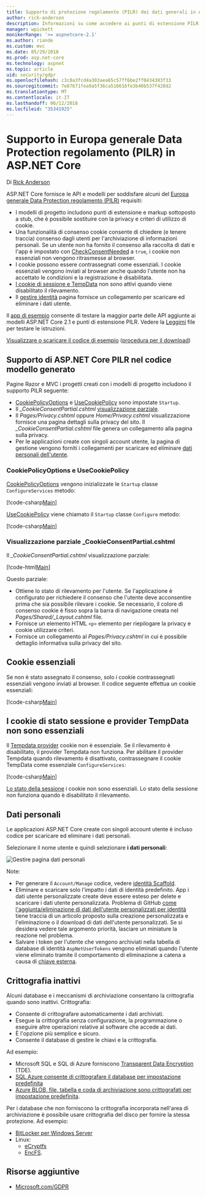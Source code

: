 ```yaml
---
title: Supporto di protezione regolamento (PILR) dei dati generali in ASP.NET Core
author: rick-anderson
description: Informazioni su come accedere ai punti di estensione PILR in un'app web ASP.NET Core.
manager: wpickett
monikerRange: '>= aspnetcore-2.1'
ms.author: riande
ms.custom: mvc
ms.date: 05/29/2018
ms.prod: asp.net-core
ms.technology: aspnet
ms.topic: article
uid: security/gdpr
ms.openlocfilehash: c3c8a3fcd4a303aea65c57ff6be2ff0434383f33
ms.sourcegitcommit: 7e87671fea9a5f36ca516616fe3b40b537f428d2
ms.translationtype: MT
ms.contentlocale: it-IT
ms.lasthandoff: 06/12/2018
ms.locfileid: "35341925"
---
```

# <a name="eu-general-data-protection-regulation-gdpr-support-in-aspnet-core"></a>Supporto in Europa generale Data Protection regolamento (PILR) in ASP.NET Core

Di [Rick Anderson](https://twitter.com/RickAndMSFT)

ASP.NET Core fornisce le API e modelli per soddisfare alcuni del [Europa generale Data Protection regolamento (PILR)](https://www.eugdpr.org/) requisiti:

* I modelli di progetto includono punti di estensione e markup sottoposto a stub, che è possibile sostituire con la privacy e criteri di utilizzo di cookie.
* Una funzionalità di consenso cookie consente di chiedere (e tenere traccia) consenso dagli utenti per l'archiviazione di informazioni personali. Se un utente non ha fornito il consenso alla raccolta di dati e l'app è impostato con [CheckConsentNeeded](/dotnet/api/microsoft.aspnetcore.builder.cookiepolicyoptions.checkconsentneeded) a `true`, i cookie non essenziali non vengono ritrasmesse al browser.
* I cookie possono essere contrassegnati come essenziali. I cookie essenziali vengono inviati al browser anche quando l'utente non ha accettato le condizioni e la registrazione è disabilitata.
* [I cookie di sessione e TempData](#tempdata) non sono attivi quando viene disabilitato il rilevamento.
* Il [gestire identità](#pd) pagina fornisce un collegamento per scaricare ed eliminare i dati utente.

Il [app di esempio](https://github.com/aspnet/Docs/tree/live/aspnetcore/security/gdpr/sample) consente di testare la maggior parte delle API aggiunte ai modelli ASP.NET Core 2.1 e punti di estensione PILR. Vedere la [Leggimi](https://github.com/aspnet/Docs/tree/live/aspnetcore/security/gdpr/sample) file per testare le istruzioni.

[Visualizzare o scaricare il codice di esempio](https://github.com/aspnet/Docs/tree/live/aspnetcore/security/gdpr/sample) ([procedura per il download](xref:tutorials/index#how-to-download-a-sample))

## <a name="aspnet-core-gdpr-support-in-template-generated-code"></a>Supporto di ASP.NET Core PILR nel codice modello generato

Pagine Razor e MVC i progetti creati con i modelli di progetto includono il supporto PILR seguente:

* [CookiePolicyOptions](/dotnet/api/microsoft.aspnetcore.builder.cookiepolicyoptions) e [UseCookiePolicy](/dotnet/api/microsoft.aspnetcore.builder.cookiepolicyappbuilderextensions.usecookiepolicy) sono impostate `Startup`.
* Il *_CookieConsentPartial.cshtml* [visualizzazione parziale](xref:mvc/views/tag-helpers/builtin-th/partial-tag-helper).
* Il *Pages/Privacy.cshtml* oppure *Home/Privacy.cshtml* visualizzazione fornisce una pagina dettagli sulla privacy del sito. Il *_CookieConsentPartial.cshtml* file genera un collegamento alla pagina sulla privacy.
* Per le applicazioni create con singoli account utente, la pagina di gestione vengono forniti i collegamenti per scaricare ed eliminare [dati personali dell'utente](#pd).

### <a name="cookiepolicyoptions-and-usecookiepolicy"></a>CookiePolicyOptions e UseCookiePolicy

[CookiePolicyOptions](/dotnet/api/microsoft.aspnetcore.builder.cookiepolicyoptions) vengono inizializzate le `Startup` classe `ConfigureServices` metodo:

[!code-csharp[Main](gdpr/sample/Startup.cs?name=snippet1&highlight=14-20)]

[UseCookiePolicy](/dotnet/api/microsoft.aspnetcore.builder.cookiepolicyappbuilderextensions.usecookiepolicy) viene chiamato il `Startup` classe `Configure` metodo:

[!code-csharp[Main](gdpr/sample/Startup.cs?name=snippet1&highlight=49)]

### <a name="cookieconsentpartialcshtml-partial-view"></a>Visualizzazione parziale _CookieConsentPartial.cshtml

Il *_CookieConsentPartial.cshtml* visualizzazione parziale:

[!code-html[Main](gdpr/sample/RP/Pages/Shared/_CookieConsentPartial.cshtml)]

Questo parziale:

* Ottiene lo stato di rilevamento per l'utente. Se l'applicazione è configurato per richiedere il consenso che l'utente deve acconsentire prima che sia possibile rilevare i cookie. Se necessario, il colore di consenso cookie è fisso sopra la barra di navigazione creata nel *Pages/Shared/_Layout.cshtml* file.
* Fornisce un elemento HTML `<p>` elemento per riepilogare la privacy e cookie utilizzare criteri.
* Fornisce un collegamento al *Pages/Privacy.cshtml* in cui è possibile dettaglio informativa sulla privacy del sito.

## <a name="essential-cookies"></a>Cookie essenziali

Se non è stato assegnato il consenso, solo i cookie contrassegnati essenziali vengono inviati al browser. Il codice seguente effettua un cookie essenziali:

[!code-csharp[Main](gdpr/sample/RP/Pages/Cookie.cshtml.cs?name=snippet1&highlight=5)]

<a name="tempdata"></a>

## <a name="tempdata-provider-and-session-state-cookies-are-not-essential"></a>I cookie di stato sessione e provider TempData non sono essenziali

Il [Tempdata provider](xref:fundamentals/app-state#tempdata) cookie non è essenziale. Se il rilevamento è disabilitato, il provider Tempdata non funziona. Per abilitare il provider Tempdata quando rilevamento è disattivato, contrassegnare il cookie TempData come essenziale `ConfigureServices`:

[!code-csharp[Main](gdpr/sample/RP/Startup.cs?name=snippet1)]

[Lo stato della sessione](xref:fundamentals/app-state) i cookie non sono essenziali. Lo stato della sessione non funziona quando è disabilitato il rilevamento.

<a name="pd"></a>

## <a name="personal-data"></a>Dati personali

Le applicazioni ASP.NET Core create con singoli account utente è incluso codice per scaricare ed eliminare i dati personali.

Selezionare il nome utente e quindi selezionare **i dati personali**:

![Gestire pagina dati personali](gdpr/_static/pd.png)

Note:

* Per generare il `Account/Manage` codice, vedere [identità Scaffold](xref:security/authentication/scaffold-identity).
* Eliminare e scaricare solo l'impatto i dati di identità predefinito. App i dati utente personalizzate create deve essere esteso per delete e scaricare i dati utente personalizzata. Problema di GitHub [come l'aggiunta/eliminazione di dati dell'utente personalizzati per identità](https://github.com/aspnet/Docs/issues/6226) tiene traccia di un articolo proposto sulla creazione personalizzata e l'eliminazione o il download di dati dell'utente personalizzati. Se si desidera vedere tale argomento priorità, lasciare un miniature la reazione nel problema.
* Salvare i token per l'utente che vengono archiviati nella tabella di database di identità `AspNetUserTokens` vengono eliminati quando l'utente viene eliminato tramite il comportamento di eliminazione a catena a causa di [chiave esterna](https://github.com/aspnet/Identity/blob/release/2.1/src/EF/IdentityUserContext.cs#L152).

## <a name="encryption-at-rest"></a>Crittografia inattivi

Alcuni database e i meccanismi di archiviazione consentano la crittografia quando sono inattivi. Crittografia:

* Consente di crittografare automaticamente i dati archiviati.
* Esegue la crittografia senza configurazione, la programmazione o eseguire altre operazioni relative al software che accede ai dati.
* È l'opzione più semplice e sicuro.
* Consente il database di gestire le chiavi e la crittografia.

Ad esempio:

* Microsoft SQL e SQL di Azure forniscono [Transparent Data Encryption](/sql/relational-databases/security/encryption/transparent-data-encryption) (TDE).
* [SQL Azure consente di crittografare il database per impostazione predefinita](https://azure.microsoft.com/updates/newly-created-azure-sql-databases-encrypted-by-default/)
* [Azure BLOB, file, tabella e coda di archiviazione sono crittografati per impostazione predefinita](https://azure.microsoft.com/blog/announcing-default-encryption-for-azure-blobs-files-table-and-queue-storage/).

Per i database che non forniscono la crittografia incorporata nell'area di archiviazione è possibile usare crittografia del disco per fornire la stessa protezione. Ad esempio:

* [BitLocker per Windows Server](/windows/security/information-protection/bitlocker/bitlocker-how-to-deploy-on-windows-server)
* Linux:
  * [eCryptfs](https://launchpad.net/ecryptfs)
  * [EncFS](https://github.com/vgough/encfs).

## <a name="additional-resources"></a>Risorse aggiuntive

* [Microsoft.com/GDPR](https://www.microsoft.com/trustcenter/Privacy/GDPR)
